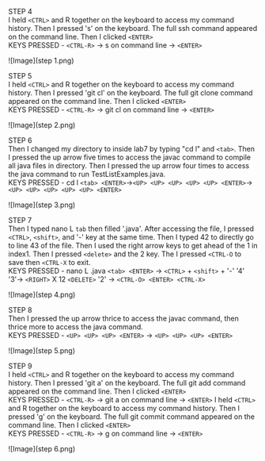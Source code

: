 STEP 4 <br>
I held ```<CTRL>``` and R together on the keyboard to access my command history. Then I pressed 's' on the keyboard. The full ssh command appeared on the command line. Then I clicked ```<ENTER>``` <br>
KEYS PRESSED - ```<CTRL-R>``` -> s on command line -> ```<ENTER>```

![Image](step 1.png)

STEP 5 <br>
I held ```<CTRL>``` and R together on the keyboard to access my command history. Then I pressed 'git cl' on the keyboard. The full git clone command appeared on the command line. Then I clicked ```<ENTER>``` <br>
KEYS PRESSED - ```<CTRL-R>``` -> git cl on command line -> ```<ENTER>```

![Image](step 2.png)

STEP 6 <br>
Then I changed my directory to inside lab7 by typing "cd l" and ```<tab>```. Then I pressed the up arrow five times to access the javac command to compile all java files in directory. Then I pressed the up arrow four times to access the java command to run TestListExamples.java. <br>
KEYS PRESSED - cd l ```<tab> <ENTER>```->```<UP> <UP> <UP> <UP> <UP> <ENTER>```-> ```<UP> <UP> <UP> <UP> <UP> <ENTER>```

![Image](step 3.png)
 
STEP 7 <br>
Then I typed nano L ```tab``` then filled '.java'. After accessing the file, I pressed ```<CTRL>```, ```<shift>```, and '-' key at the same time. Then I typed 42 to directly go to line 43 of the file. Then I used the right arrow keys to get ahead of the 1 in index1. Then I pressed ```<delete>``` and the 2 key. The I pressed ```<CTRL-O``` to save then ```<CTRL-X``` to exit. <br>
KEYS PRESSED - nano L .java ```<tab> <ENTER>``` ->  ```<CTRL>``` + ```<shift>``` + '-' '4' '3'-> ```<RIGHT>``` X 12 ```<DELETE>``` '2' -> ```<CTRL-O> <ENTER> <CTRL-X>```

![Image](step 4.png)

STEP 8 <br>
Then I pressed the up arrow thrice to access the javac command, then thrice more to access the java command. <br>
KEYS PRESSED - ```<UP> <UP> <UP> <ENTER>``` -> ```<UP> <UP> <UP> <ENTER>``` 

![Image](step 5.png)

STEP 9 <br>
I held ```<CTRL>``` and R together on the keyboard to access my command history. Then I pressed 'git a' on the keyboard. The full git add command appeared on the command line. Then I clicked ```<ENTER>```<br>
KEYS PRESSED - ```<CTRL-R>``` -> git a on command line -> ```<ENTER>```
I held ```<CTRL>``` and R together on the keyboard to access my command history. Then I pressed 'g' on the keyboard. The full git commit command appeared on the command line. Then I clicked ```<ENTER>```<br>
KEYS PRESSED - ```<CTRL-R>``` -> g on command line -> ```<ENTER>```

![Image](step 6.png)
